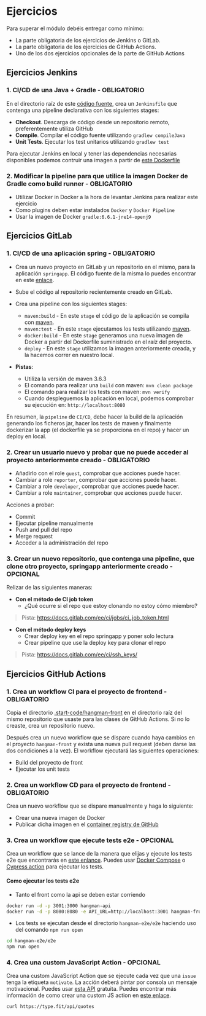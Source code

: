 # Ejercicios

Para superar el módulo debéis entregar como mínimo:

- La parte obligatoria de los ejercicios de Jenkins o GitLab.
- La parte obligatoria de los ejercicios de GitHub Actions.
- Uno de los dos ejercicios opcionales de la parte de GitHub Actions

## Ejercicios Jenkins

### 1. CI/CD de una Java + Gradle - OBLIGATORIO

En el directorio raíz de este [código fuente](./jenkins-resources), crea un `Jenkinsfile` que contenga una pipeline declarativa con los siguientes stages:

- **Checkout**. Descarga de código desde un repositorio remoto, preferentemente utiliza GitHub
- **Compile**. Compilar el código fuente utilizando `gradlew compileJava`
- **Unit Tests**. Ejecutar los test unitarios utilizando `gradlew test`

Para ejecutar Jenkins en local y tener las dependencias necesarias disponibles podemos contruir una imagen a partir de [este Dockerfile](./jenkins-resources/gradle.Dockerfile)

### 2. Modificar la pipeline para que utilice la imagen Docker de Gradle como build runner - OBLIGATORIO

- Utilizar Docker in Docker a la hora de levantar Jenkins para realizar este ejercicio
- Como plugins deben estar instalados `Docker` y `Docker Pipeline`
- Usar la imagen de Docker `gradle:6.6.1-jre14-openj9`

## Ejercicios GitLab

### 1. CI/CD de una aplicación spring - OBLIGATORIO

- Crea un nuevo proyecto en GitLab y un repositorio en el mismo, para la aplicación `springapp`. El código fuente de la misma lo puedes encontrar en este [enlace](../02-gitlab/springapp).
- Sube el código al repositorio recientemente creado en GitLab.
- Crea una pipeline con los siguientes stages:

  - `maven:build` - En este `stage` el código de la aplicación se compila con [maven](https://maven.apache.org/).
  - `maven:test` - En este `stage` ejecutamos los tests utilizando [maven](https://maven.apache.org/).
  - `docker:build` - En este `stage` generamos una nueva imagen de Docker a partir del Dockerfile suministrado en el raíz del proyecto.
  - `deploy` - En este `stage` utilizamos la imagen anteriormente creada, y la hacemos correr en nuestro local.

- **Pistas**:
  - Utiliza la versión de maven 3.6.3
  - El comando para realizar una `build` con maven: `mvn clean package`
  - El comando para realizar los tests con maven: `mvn verify`
  - Cuando despleguemos la aplicación en local, podemos comprobar su ejecución en: `http://localhost:8080`

En resumen, la `pipeline` de `CI/CD`, debe hacer la build de la aplicación generando los ficheros jar, hacer los tests de maven y finalmente dockerizar la app (el dockerfile ya se proporciona en el repo) y hacer un deploy en local.

### 2. Crear un usuario nuevo y probar que no puede acceder al proyecto anteriormente creado - OBLIGATORIO

- Añadirlo con el role `guest`, comprobar que acciones puede hacer.
- Cambiar a role `reporter`, comprobar que acciones puede hacer.
- Cambiar a role `developer`, comprobar que acciones puede hacer.
- Cambiar a role `maintainer`, comprobar que acciones puede hacer.

Acciones a probar:

- Commit
- Ejecutar pipeline manualmente
- Push and pull del repo
- Merge request
- Acceder a la administración del repo

### 3. Crear un nuevo repositorio, que contenga una pipeline, que clone otro proyecto, springapp anteriormente creado - OPCIONAL

Relizar de las siguientes maneras:

- **Con el método de CI job token**
  - ¿Qué ocurre si el repo que estoy clonando no estoy cómo miembro?

> Pista: https://docs.gitlab.com/ee/ci/jobs/ci_job_token.html

- **Con el método deploy keys**
  - Crear deploy key en el repo springapp y poner solo lectura
  - Crear pipeline que use la deploy key para clonar el repo

> Pista: https://docs.gitlab.com/ee/ci/ssh_keys/

## Ejercicios GitHub Actions

### 1. Crea un workflow CI para el proyecto de frontend - OBLIGATORIO

Copia el directorio [.start-code/hangman-front](../03-github-actions/.start-code/hangman-front) en el directorio raíz del mismo repositorio que usaste para las clases de GitHub Actions. Si no lo creaste, crea un repositorio nuevo.

Después crea un nuevo workflow que se dispare cuando haya cambios en el proyecto `hangman-front` y exista una nueva pull request (deben darse las dos condiciones a la vez). El workflow ejecutará las siguientes operaciones:

- Build del proyecto de front
- Ejecutar los unit tests

### 2. Crea un workflow CD para el proyecto de frontend - OBLIGATORIO

Crea un nuevo workflow que se dispare manualmente y haga lo siguiente:

- Crear una nueva imagen de Docker
- Publicar dicha imagen en el [container registry de GitHub](https://docs.github.com/en/packages/working-with-a-github-packages-registry/working-with-the-container-registry)

### 3. Crea un workflow que ejecute tests e2e - OPCIONAL

Crea un workflow que se lance de la manera que elijas y ejecute los tests e2e que encontrarás en [este enlance](../03-github-actions/.start-code/hangman-e2e/e2e/). Puedes usar [Docker Compose](https://docs.docker.com/compose/gettingstarted/) o [Cypress action](https://github.com/cypress-io/github-action) para ejecutar los tests.

#### Como ejecutar los tests e2e

- Tanto el front como la api se deben estar corriendo

```bash
docker run -d -p 3001:3000 hangman-api
docker run -d -p 8080:8080 -e API_URL=http://localhost:3001 hangman-front
```

- Los tests se ejecutan desde el directorio `hangman-e2e/e2e` haciendo uso del comando `npm run open`

```bash
cd hangman-e2e/e2e
npm run open
```

### 4. Crea una custom JavaScript Action - OPCIONAL

Crea una custom JavaScript Action que se ejecute cada vez que una `issue` tenga la etiqueta `motivate`. La acción deberá pintar por consola un mensaje motivacional. Puedes usar [esta API](https://type.fit) gratuita. Puedes encontrar más información de como crear una custom JS action en [este enlace](https://docs.github.com/es/actions/creating-actions/creating-a-javascript-action).

```bash
curl https://type.fit/api/quotes
```
